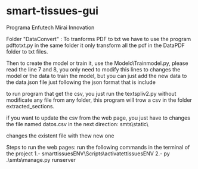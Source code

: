 # smart-tissues-gui
Programa Enfutech Mirai Innovation

Folder "DataConvert" :
To tranforms PDF to txt we have to use the program pdftotxt.py in the same folder it only transform all the pdf in the DataPDF folder to txt files.

Then to create the model or train it, use the Modelo\Trainmodel.py, please read the  line 7 and 8, you only need to modify this lines to changes the model or the data to train the model, but you can just add the new data to the data.json file just following the json format that is include

to run program that get the csv, you just run the textspliv2.py without modificate any file from any folder, this program will trow a csv in the folder extracted_sections.

if you want to update the csv from the web page, you just have to changes the file named datos.csv in the next direction:
smts\static\ 

changes the existent file with thew new one

Steps to run the web pages:
run the following commands in the terminal of the project
1.- smarttissuesENV\Scripts\activatettissuesENV
2.- py .\smts\manage.py runserver
